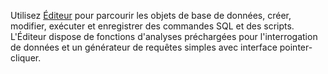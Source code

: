 Utilisez [Éditeur](xbg1640280430669.md) pour parcourir les objets de base de données, créer, modifier, exécuter et enregistrer des commandes SQL et des scripts. L'Éditeur dispose de fonctions d'analyses préchargées pour l'interrogation de données et un générateur de requêtes simples avec interface pointer-cliquer.
